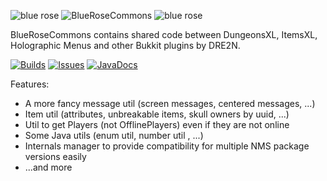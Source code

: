 ![blue rose](http://feuerstern.bplaced.net/ressourcen/logos/rose.png) ![BlueRoseCommons](http://feuerstern.bplaced.net/ressourcen/logos/BRCommons.png) ![blue rose](http://feuerstern.bplaced.net/ressourcen/logos/rose.png)

BlueRoseCommons contains shared code between DungeonsXL, ItemsXL, Holographic Menus and other Bukkit plugins by DRE2N.

[![Builds](http://feuerstern.bplaced.net/ressourcen/buttons/Download.png)](http://feuerstern.bplaced.net/repo/io/github/dre2n/commons/) [![Issues](http://feuerstern.bplaced.net/ressourcen/buttons/Issues.png)](https://github.com/DRE2N/BR-Commons/issues) [![JavaDocs](http://feuerstern.bplaced.net/ressourcen/buttons/JavaDocs.png)](http://feuerstern.bplaced.net/javadocs/brc/)

Features:
* A more fancy message util (screen messages, centered messages, ...)
* Item util (attributes, unbreakable items, skull owners by uuid, ...)
* Util to get Players (not OfflinePlayers) even if they are not online
* Some Java utils (enum util, number util , ...)
* Internals manager to provide compatibility for multiple NMS package versions easily
* ...and more
